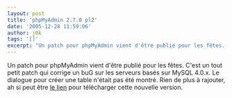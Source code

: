 ```yaml
---
layout: post
title: 'phpMyAdmin 2.7.0 pl2'
date: '2005-12-28 11:59:06'
author: j0k
tags: '[]'
excerpt: "Un patch pour phpMyAdmin vient d'être publié pour les fêtes. C'est un tout petit patch qui corrige un buG sur les serveurs basés sur MySQL 4.0.x. Le dialogue pour créer une table n'était pas été montré.     \nRien de plus à rajouter, ah si peut être [le lien](http://www.phpmyadmin.net/home_page/downloads.php) pour télécharger cette nouvelle version."
---
```


Un patch pour phpMyAdmin vient d'être publié pour les fêtes. C'est un tout petit patch qui corrige un buG sur les serveurs basés sur MySQL 4.0.x. Le dialogue pour créer une table n'était pas été montré.
Rien de plus à rajouter, ah si peut être [le lien](http://www.phpmyadmin.net/home_page/downloads.php) pour télécharger cette nouvelle version.
